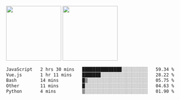 <img src="https://github-readme-stats.vercel.app/api?username=Dream4ever&count_private=true&show_icons=true&theme=tokyonight" height="150" /> <img src="https://github-readme-stats.vercel.app/api/top-langs/?username=Dream4ever&count_private=true&show_icons=true&theme=tokyonight&langs_count=5&layout=compact" height="150" />

<!--START_SECTION:waka-->

```txt
JavaScript   2 hrs 30 mins   ███████████████░░░░░░░░░░   59.34 %
Vue.js       1 hr 11 mins    ███████░░░░░░░░░░░░░░░░░░   28.22 %
Bash         14 mins         █▒░░░░░░░░░░░░░░░░░░░░░░░   05.75 %
Other        11 mins         █░░░░░░░░░░░░░░░░░░░░░░░░   04.63 %
Python       4 mins          ▒░░░░░░░░░░░░░░░░░░░░░░░░   01.90 %
```

<!--END_SECTION:waka-->
